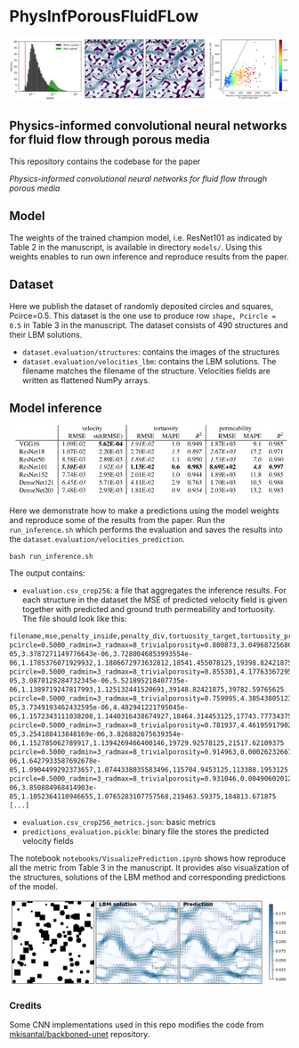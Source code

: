 # PhysInfPorousFluidFLow
![Header](images/header.png)
## Physics-informed convolutional neural networks for fluid flow through porous media

This repository contains the codebase for the paper

*Physics-informed convolutional neural networks for fluid flow through porous media*

## Model
The weights of the trained champion model, i.e. ResNet101 as indicated by Table 2 in the manuscript, is available in directory `models/`.
Using this weights enables to run own inference and reproduce results from the paper. 

## Dataset
Here we publish the dataset of randomly deposited circles and squares, Pcirce=0.5. 
This dataset is the one use to produce row `shape, Pcircle = 0.5` in Table 3 in the manuscript. 
The dataset consists of 490 structures and their LBM solutions.
* `dataset.evaluation/structures`: contains the images of the structures
* `dataset.evaluation/velocities_lbm`: contains the LBM solutions. The filename matches the filename of the structure. Velocities fields are written as flattened NumPy arrays.

## Model inference

![Header](images/table.png)


Here we demonstrate how to make a predictions using the model weights and reproduce some of the results from the paper. 
Run the `run_inference.sh` which performs the evaluation and saves the results into the `dataset.evaluation/velocities_prediction`.
```
bash run_inference.sh
```
The output contains:
* `evaluation.csv_crop256`: a file that aggregates the inference results. For each structure in the dataset the MSE of predicted velocity field is given together with predicted and ground truth permeability and tortuosity. The file should look like this:
```
filename,mse,penalty_inside,penalty_div,tortuosity_target,tortuosity_pred,permeability_target,permeability_pred
pcircle=0.5000_radmin=3_radmax=8_trivialporosity=0.800873,3.0496872568619438e-05,3.3787271149776643e-06,3.7280046853993554e-06,1.1785376071929932,1.1886672973632812,18541.455078125,19398.82421875
pcircle=0.5000_radmin=3_radmax=8_trivialporosity=0.855301,4.177633672952652e-05,3.0870128284732345e-06,5.521895218407735e-06,1.1389719247817993,1.125132441520691,39148.82421875,39782.59765625
pcircle=0.5000_radmin=3_radmax=8_trivialporosity=0.759995,4.305438051233068e-05,3.7349193462432595e-06,4.482941221795045e-06,1.1572343111038208,1.1440316438674927,18464.314453125,17743.77734375
pcircle=0.5000_radmin=3_radmax=8_trivialporosity=0.781937,4.4619591790251434e-05,3.254188413848169e-06,3.826882675639354e-06,1.152785062789917,1.1394269466400146,19729.92578125,21517.62109375
pcircle=0.5000_radmin=3_radmax=8_trivialporosity=0.914963,0.0002623266773298383,6.8643207669083495e-06,1.6427933587692678e-05,1.0904499292373657,1.0744338035583496,115704.9453125,113388.1953125
pcircle=0.5000_radmin=3_radmax=8_trivialporosity=0.931046,0.004906020127236843,7.476263363059843e-06,3.850884968414903e-05,1.1052364110946655,1.0765283107757568,219463.59375,184813.671875
[...]
```
* `evaluation.csv_crop256_metrics.json`: basic metrics
* `predictions_evaluation.pickle`: binary file the stores the predicted velocity fields

The notebook `notebooks/VisualizePrediction.ipynb` shows how reproduce all the metric from Table 3 in the manuscript. 
It provides also visualization of the structures, solutions of the LBM method and corresponding predictions of the model.

![Header](images/prediction_squares.png)

### Credits
Some CNN implementations used in this repo modifies the code from [mkisantal/backboned-unet](https://github.com/mkisantal/backboned-unet)  repository.